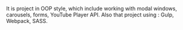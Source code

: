 It is project in OOP style,
which include working with modal windows,
carousels, forms, YouTube Player API.
Also that project using : Gulp, Webpack, SASS.
